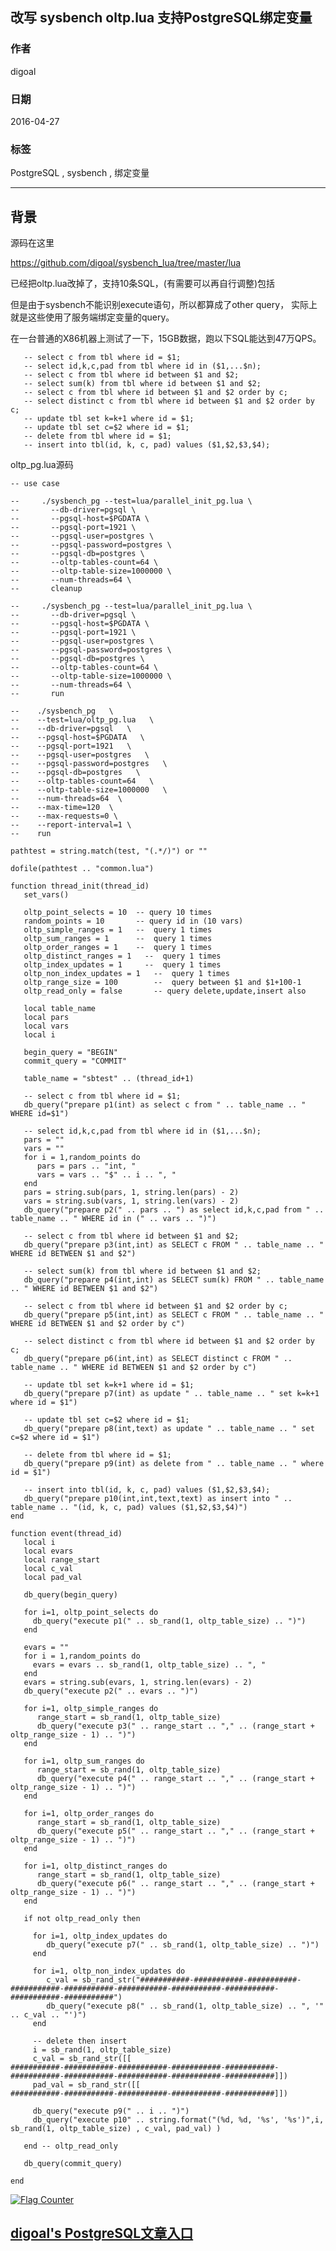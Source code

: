 ## 改写 sysbench oltp.lua 支持PostgreSQL绑定变量  
                                                                                                                                                                                 
### 作者                                                                                                                                                                                 
digoal                                                                                                                                                                                 
                                                                                                                                                                                 
### 日期                                                                                                                                                                                 
2016-04-27                                                                                                                                                                           
                                                                                                                                                                                 
### 标签                                                                                                                                                                                 
PostgreSQL , sysbench , 绑定变量    
                                                                                                                                                                                 
----                                                                                                                                                                                 
                                                                                                                                                                                 
## 背景                                                                     
源码在这里    
  
https://github.com/digoal/sysbench_lua/tree/master/lua  
  
已经把oltp.lua改掉了，支持10条SQL，(有需要可以再自行调整)包括    
  
但是由于sysbench不能识别execute语句，所以都算成了other query， 实际上就是这些使用了服务端绑定变量的query。    
  
在一台普通的X86机器上测试了一下，15GB数据，跑以下SQL能达到47万QPS。    
  
```  
   -- select c from tbl where id = $1;  
   -- select id,k,c,pad from tbl where id in ($1,...$n);  
   -- select c from tbl where id between $1 and $2;  
   -- select sum(k) from tbl where id between $1 and $2;  
   -- select c from tbl where id between $1 and $2 order by c;  
   -- select distinct c from tbl where id between $1 and $2 order by c;  
   -- update tbl set k=k+1 where id = $1;  
   -- update tbl set c=$2 where id = $1;  
   -- delete from tbl where id = $1;  
   -- insert into tbl(id, k, c, pad) values ($1,$2,$3,$4);  
```  
  
oltp_pg.lua源码    
  
```  
-- use case  
  
--     ./sysbench_pg --test=lua/parallel_init_pg.lua \  
--       --db-driver=pgsql \  
--       --pgsql-host=$PGDATA \  
--       --pgsql-port=1921 \  
--       --pgsql-user=postgres \  
--       --pgsql-password=postgres \  
--       --pgsql-db=postgres \  
--       --oltp-tables-count=64 \  
--       --oltp-table-size=1000000 \  
--       --num-threads=64 \  
--       cleanup  
  
--     ./sysbench_pg --test=lua/parallel_init_pg.lua \  
--       --db-driver=pgsql \  
--       --pgsql-host=$PGDATA \  
--       --pgsql-port=1921 \  
--       --pgsql-user=postgres \  
--       --pgsql-password=postgres \  
--       --pgsql-db=postgres \  
--       --oltp-tables-count=64 \  
--       --oltp-table-size=1000000 \  
--       --num-threads=64 \  
--       run  
  
--    ./sysbench_pg   \  
--    --test=lua/oltp_pg.lua   \  
--    --db-driver=pgsql   \  
--    --pgsql-host=$PGDATA   \  
--    --pgsql-port=1921   \  
--    --pgsql-user=postgres   \  
--    --pgsql-password=postgres   \  
--    --pgsql-db=postgres   \  
--    --oltp-tables-count=64   \  
--    --oltp-table-size=1000000   \  
--    --num-threads=64  \  
--    --max-time=120  \  
--    --max-requests=0 \  
--    --report-interval=1 \  
--    run  
  
pathtest = string.match(test, "(.*/)") or ""  
  
dofile(pathtest .. "common.lua")  
  
function thread_init(thread_id)  
   set_vars()  
  
   oltp_point_selects = 10  -- query 10 times  
   random_points = 10       -- query id in (10 vars)  
   oltp_simple_ranges = 1   --  query 1 times  
   oltp_sum_ranges = 1      --  query 1 times  
   oltp_order_ranges = 1    --  query 1 times  
   oltp_distinct_ranges = 1   --  query 1 times  
   oltp_index_updates = 1     --  query 1 times  
   oltp_non_index_updates = 1   --  query 1 times  
   oltp_range_size = 100        --  query between $1 and $1+100-1  
   oltp_read_only = false       -- query delete,update,insert also  
  
   local table_name  
   local pars  
   local vars  
   local i  
  
   begin_query = "BEGIN"  
   commit_query = "COMMIT"  
  
   table_name = "sbtest" .. (thread_id+1)  
  
   -- select c from tbl where id = $1;  
   db_query("prepare p1(int) as select c from " .. table_name .. " WHERE id=$1")  
  
   -- select id,k,c,pad from tbl where id in ($1,...$n);  
   pars = ""  
   vars = ""  
   for i = 1,random_points do  
      pars = pars .. "int, "  
      vars = vars .. "$" .. i .. ", "  
   end  
   pars = string.sub(pars, 1, string.len(pars) - 2)  
   vars = string.sub(vars, 1, string.len(vars) - 2)  
   db_query("prepare p2(" .. pars .. ") as select id,k,c,pad from " .. table_name .. " WHERE id in (" .. vars .. ")")  
  
   -- select c from tbl where id between $1 and $2;  
   db_query("prepare p3(int,int) as SELECT c FROM " .. table_name .. " WHERE id BETWEEN $1 and $2")  
    
   -- select sum(k) from tbl where id between $1 and $2;  
   db_query("prepare p4(int,int) as SELECT sum(k) FROM " .. table_name .. " WHERE id BETWEEN $1 and $2")  
  
   -- select c from tbl where id between $1 and $2 order by c;  
   db_query("prepare p5(int,int) as SELECT c FROM " .. table_name .. " WHERE id BETWEEN $1 and $2 order by c")  
  
   -- select distinct c from tbl where id between $1 and $2 order by c;  
   db_query("prepare p6(int,int) as SELECT distinct c FROM " .. table_name .. " WHERE id BETWEEN $1 and $2 order by c")  
  
   -- update tbl set k=k+1 where id = $1;  
   db_query("prepare p7(int) as update " .. table_name .. " set k=k+1 where id = $1")  
  
   -- update tbl set c=$2 where id = $1;  
   db_query("prepare p8(int,text) as update " .. table_name .. " set c=$2 where id = $1")  
  
   -- delete from tbl where id = $1;  
   db_query("prepare p9(int) as delete from " .. table_name .. " where id = $1")  
  
   -- insert into tbl(id, k, c, pad) values ($1,$2,$3,$4);  
   db_query("prepare p10(int,int,text,text) as insert into " .. table_name .. "(id, k, c, pad) values ($1,$2,$3,$4)")  
end  
  
function event(thread_id)  
   local i  
   local evars  
   local range_start  
   local c_val  
   local pad_val  
  
   db_query(begin_query)  
  
   for i=1, oltp_point_selects do  
     db_query("execute p1(" .. sb_rand(1, oltp_table_size) .. ")")  
   end  
  
   evars = ""  
   for i = 1,random_points do  
     evars = evars .. sb_rand(1, oltp_table_size) .. ", "  
   end  
   evars = string.sub(evars, 1, string.len(evars) - 2)  
   db_query("execute p2(" .. evars .. ")")  
  
   for i=1, oltp_simple_ranges do  
      range_start = sb_rand(1, oltp_table_size)  
      db_query("execute p3(" .. range_start .. "," .. (range_start + oltp_range_size - 1) .. ")")  
   end  
    
   for i=1, oltp_sum_ranges do  
      range_start = sb_rand(1, oltp_table_size)  
      db_query("execute p4(" .. range_start .. "," .. (range_start + oltp_range_size - 1) .. ")")  
   end  
     
   for i=1, oltp_order_ranges do  
      range_start = sb_rand(1, oltp_table_size)  
      db_query("execute p5(" .. range_start .. "," .. (range_start + oltp_range_size - 1) .. ")")  
   end  
  
   for i=1, oltp_distinct_ranges do  
      range_start = sb_rand(1, oltp_table_size)  
      db_query("execute p6(" .. range_start .. "," .. (range_start + oltp_range_size - 1) .. ")")  
   end  
  
   if not oltp_read_only then  
  
     for i=1, oltp_index_updates do  
        db_query("execute p7(" .. sb_rand(1, oltp_table_size) .. ")")  
     end  
  
     for i=1, oltp_non_index_updates do  
        c_val = sb_rand_str("###########-###########-###########-###########-###########-###########-###########-###########-###########-###########")  
        db_query("execute p8(" .. sb_rand(1, oltp_table_size) .. ", '" .. c_val .. "')")  
     end  
  
     -- delete then insert  
     i = sb_rand(1, oltp_table_size)  
     c_val = sb_rand_str([[  
###########-###########-###########-###########-###########-###########-###########-###########-###########-###########]])  
     pad_val = sb_rand_str([[  
###########-###########-###########-###########-###########]])  
  
     db_query("execute p9(" .. i .. ")")  
     db_query("execute p10" .. string.format("(%d, %d, '%s', '%s')",i, sb_rand(1, oltp_table_size) , c_val, pad_val) )  
  
   end -- oltp_read_only  
  
   db_query(commit_query)  
  
end  
```  
  
<a rel="nofollow" href="http://info.flagcounter.com/h9V1"  ><img src="http://s03.flagcounter.com/count/h9V1/bg_FFFFFF/txt_000000/border_CCCCCC/columns_2/maxflags_12/viewers_0/labels_0/pageviews_0/flags_0/"  alt="Flag Counter"  border="0"  ></a>  
  
  
  
  
## [digoal's PostgreSQL文章入口](https://github.com/digoal/blog/blob/master/README.md "22709685feb7cab07d30f30387f0a9ae")
  
